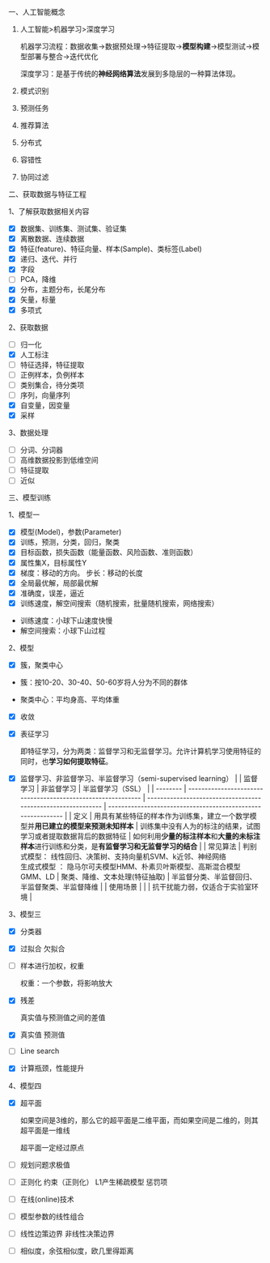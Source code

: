 

一、人工智能概念

1. 人工智能>机器学习>深度学习

   机器学习流程：数据收集->数据预处理->特征提取->**模型构建**->模型测试->模型部署与整合->迭代优化

   深度学习：是基于传统的**神经网络算法**发展到多隐层的一种算法体现。

2. 模式识别

3. 预测任务

4. 推荐算法

5. 分布式

6. 容错性

7. 协同过滤

二、获取数据与特征工程

1、了解获取数据相关内容

- [x] 数据集、训练集、测试集、验证集
- [x] 离散数据、连续数据
- [x] 特征(feature)、特征向量、样本(Sample)、类标签(Label)
- [x] 递归、迭代、并行
- [x] 字段
- [ ] PCA，降维
- [x] 分布，主题分布，长尾分布
- [x] 矢量，标量
- [x] 多项式

2、获取数据

- [ ] 归一化
- [x] 人工标注
- [ ] 特征选择，特征提取
- [ ] 正例样本，负例样本
- [ ] 类别集合，待分类项
- [ ] 序列，向量序列
- [x] 自变量，因变量
- [x] 采样

3、数据处理

- [ ] 分词、分词器
- [ ] 高维数据投影到低维空间
- [ ] 特征提取
- [ ] 近似

三、模型训练

1、模型一

- [x] 模型(Model)，参数(Parameter) 
- [x] 训练，预测，分类，回归，聚类
- [x] 目标函数，损失函数（能量函数、风险函数、准则函数）
- [x] 属性集X，目标属性Y
- [x] 梯度：移动的方向。 步长：移动的长度
- [x] 全局最优解，局部最优解
- [x] 准确度，误差，逼近
- [x] 训练速度，解空间搜索（随机搜索，批量随机搜索，网络搜索）
- 训练速度：小球下山速度快慢  
- 解空间搜索：小球下山过程

2、模型

- [x] 簇，聚类中心 

- 簇：按10-20、30-40、50-60岁将人分为不同的群体

- 聚类中心：平均身高、平均体重

- [x] 收敛

- [x] 表征学习

  即特征学习，分为两类：监督学习和无监督学习。允许计算机学习使用特征的同时，也**学习如何提取特征**。

- [x] 监督学习、非监督学习、半监督学习（semi-supervised learning）
  |          | 监督学习                                                     | 非监督学习                                                   | 半监督学习（SSL）                                            |
  | -------- | ------------------------------------------------------------ | ------------------------------------------------------------ | ------------------------------------------------------------ |
  | 定义     | 用具有某些特征的样本作为训练集，建立一个数学模型并**用已建立的模型来预测未知样本** | 训练集中没有人为的标注的结果，试图学习或者提取数据背后的数据特征 | 如何利用**少量的标注样本**和**大量的未标注样本**进行训练和分类，是**有监督学习和无监督学习的结合** |
  | 常见算法 | 判别式模型： 线性回归、决策树、支持向量机SVM、k近邻、神经网络  <br />生成式模型 ： 隐马尔可夫模型HMM、朴素贝叶斯模型、高斯混合模型GMM、LD | 聚类、降维、文本处理(特征抽取)                               | 半监督分类、半监督回归、半监督聚类、半监督降维               |
  | 使用场景 |                                                              |                                                              | 抗干扰能力弱，仅适合于实验室环境                             |

3、模型三

- [x] 分类器

- [x] 过拟合 欠拟合

- [ ] 样本进行加权，权重

  权重：一个参数，将影响放大

- [x] 残差

  真实值与预测值之间的差值

- [x] 真实值 预测值

- [ ] Line search

- [x] 计算瓶颈，性能提升

4、模型四

- [x] 超平面

  如果空间是3维的，那么它的超平面是二维平面，而如果空间是二维的，则其超平面是一维线

  超平面一定经过原点

- [ ] 规划问题求极值

- [ ] 正则化  约束（正则化） L1产生稀疏模型  惩罚项

- [ ] 在线(online)技术

- [ ] 模型参数的线性组合

- [ ] 线性边策边界 非线性决策边界

- [ ] 相似度，余弦相似度，欧几里得距离